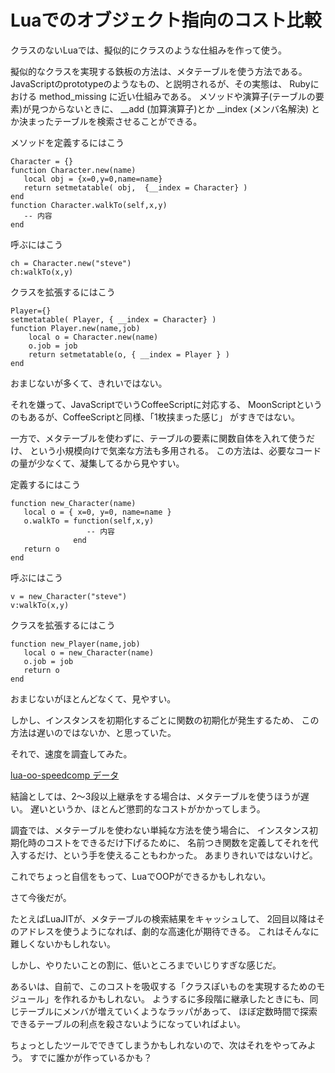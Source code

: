 Luaでのオブジェクト指向のコスト比較
====

クラスのないLuaでは、擬似的にクラスのような仕組みを作って使う。

擬似的なクラスを実現する鉄板の方法は、メタテーブルを使う方法である。
JavaScriptのprototypeのようなもの、と説明されるが、その実態は、
Rubyにおける method_missing に近い仕組みである。
メソッドや演算子(テーブルの要素)が見つからないときに、 __add (加算演算子)とか  __index (メンバ名解決)
とか決まったテーブルを検索させることができる。

メソッドを定義するにはこう

    Character = {}
    function Character.new(name)
       local obj = {x=0,y=0,name=name}
       return setmetatable( obj,  {__index = Character} )
    end
    function Character.walkTo(self,x,y)
       -- 内容
    end

呼ぶにはこう

    ch = Character.new("steve")
    ch:walkTo(x,y)

クラスを拡張するにはこう

    Player={}
    setmetatable( Player, { __index = Character} )
    function Player.new(name,job)
        local o = Character.new(name)
        o.job = job
        return setmetatable(o, { __index = Player } )
    end


おまじないが多くて、きれいではない。

それを嫌って、JavaScriptでいうCoffeeScriptに対応する、
MoonScriptというのもあるが、CoffeeScriptと同様、「1枚挟まった感じ」
がすきではない。

一方で、メタテーブルを使わずに、テーブルの要素に関数自体を入れて使うだけ、
という小規模向けで気楽な方法も多用される。
この方法は、必要なコードの量が少なくて、凝集してるから見やすい。

定義するにはこう

    function new_Character(name)
       local o = { x=0, y=0, name=name }
       o.walkTo = function(self,x,y)
                     -- 内容
                  end
       return o
    end

呼ぶにはこう

    v = new_Character("steve")
    v:walkTo(x,y)

クラスを拡張するにはこう

    function new_Player(name,job)
       local o = new_Character(name)
       o.job = job
       return o
    end

おまじないがほとんどなくて、見やすい。

しかし、インスタンスを初期化するごとに関数の初期化が発生するため、
この方法は遅いのではないか、と思っていた。

それで、速度を調査してみた。

[lua-oo-speedcomp データ](https://github.com/kengonakajima/lua-oo-speedcomp)

結論としては、2〜3段以上継承をする場合は、メタテーブルを使うほうが遅い。
遅いというか、ほとんど懲罰的なコストがかかってしまう。


調査では、メタテーブルを使わない単純な方法を使う場合に、
インスタンス初期化時のコストをできるだけ下げるために、
名前つき関数を定義してそれを代入するだけ、という手を使えることもわかった。
あまりきれいではないけど。


これでちょっと自信をもって、LuaでOOPができるかもしれない。


さて今後だが。

たとえばLuaJITが、メタテーブルの検索結果をキャッシュして、
2回目以降はそのアドレスを使うようになれば、劇的な高速化が期待できる。
これはそんなに難しくないかもしれない。

しかし、やりたいことの割に、低いところまでいじりすぎな感じだ。

あるいは、自前で、このコストを吸収する「クラスぽいものを実現するためのモジュール」を作れるかもしれない。
ようするに多段階に継承したときにも、同じテーブルにメンバが増えていくようなラッパがあって、
ほぼ定数時間で探索できるテーブルの利点を殺さないようになっていればよい。

ちょっとしたツールでできてしまうかもしれないので、次はそれをやってみよう。
すでに誰かが作っているかも？



